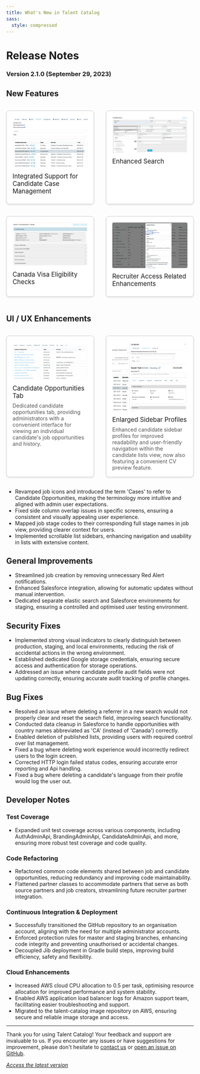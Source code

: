 ```yaml
---
title: What's New in Talent Catalog
sass:
  style: compressed
---
```


<style>
.card-container {
  display: flex;
  flex-wrap: wrap;
  justify-content: space-between;
}

.card {
  width: calc(50% - 16px);
  box-sizing: border-box;
  border: 1px solid #ccc;
  border-radius: 8px;
  padding: 16px;
  margin: 16px 0;
  background-color: #fff;
  box-shadow: 0 2px 4px rgba(0, 0, 0, 0.1);
  text-decoration: none;
  color: inherit;
  display: flex;
  flex-direction: column;
}

.card:hover {
  box-shadow: 0 8px 12px rgba(0, 0, 0, 0.1);
}

.card-title {
  font-size: 1.2em;
  font-weight: normal;
  margin-bottom: 8px;
}

.card-image {
  max-width: 100%;
  border-radius: 4px;
  margin-bottom: 12px;
}

.card-description {
  font-size: 1em;
  color: #555;
  flex-grow: 1;
}

@media screen and (max-width: 768px) {
  .card {
    width: 100%;
  }
}
</style>

# Release Notes

### Version 2.1.0 (September 29, 2023)

## New Features

<div class="card-container">

  <a href="./v210/candidate_opportunities" class="card">
    <img src="./assets/images/v210/CandidateOpportunities.png" alt="Job Opportunities" class="card-image">
    <div class="card-title">Integrated Support for Candidate Case Management</div>
  </a>
  
  <a href="./v210/enhanced_search" class="card">
    <img src="./assets/images/v210/EnhancedSearch.png" alt="Final Assessment" class="card-image">
    <div class="card-title">Enhanced Search</div>
  </a>

</div>

<div class="card-container">

  <a href="./v210/visa_eligibility_details" class="card">
    <img src="./assets/images/v210/CanadaVisaChecks.png" alt="Visa Eligibility" class="card-image">
    <div class="card-title">Canada Visa Eligibility Checks</div>
  </a>

  <a href="./v210/recruiter_access_related_enhancements" class="card">
    <img src="./assets/images/v210/JobCreator.png" alt="Visa Eligibility" class="card-image">
    <div class="card-title">Recruiter Access Related Enhancements</div>
  </a>

</div>

  
## UI / UX Enhancements

<div class="card-container">

  <div class="card">
    <img src="./assets/images/v210/CandidateOpportunitiesTab.png" alt="Candidate Opportunities Tab" class="card-image">
    <div class="card-title">Candidate Opportunities Tab</div>
    <div class="card-description">
      Dedicated candidate opportunities tab, providing administrators with a convenient interface for viewing an 
      individual candidate's job opportunities and history.
    </div>
  </div>

  <div class="card">
    <img src="./assets/images/v210/EnlargedSidebarProfiles.png" alt="Enlarged Sidebar" class="card-image">
    <div class="card-title">Enlarged Sidebar Profiles</div>
    <div class="card-description">
      Enhanced candidate sidebar profiles for improved readability and user-friendly navigation within the candidate 
      lists view, now also featuring a convenient CV preview feature.
    </div>
  </div>

</div>

- Revamped job icons and introduced the term 'Cases' to refer to Candidate Opportunities, making the terminology more 
intuitive and aligned with admin user expectations.
- Fixed side column overlap issues in specific screens, ensuring a consistent and visually appealing user experience.
- Mapped job stage codes to their corresponding full stage names in job view, providing clearer context for users.
- Implemented scrollable list sidebars, enhancing navigation and usability in lists with extensive content.


## General Improvements

- Streamlined job creation by removing unnecessary Red Alert notifications.
- Enhanced Salesforce integration, allowing for automatic updates without manual intervention.
- Dedicated separate elastic search and Salesforce environments for staging, ensuring a controlled and optimised
  user testing environment.


## Security Fixes

- Implemented strong visual indicators to clearly distinguish between production, staging, and local environments, 
reducing the risk of accidental actions in the wrong environment.
- Established dedicated Google storage credentials, ensuring secure access and authentication for storage operations.
- Addressed an issue where candidate profile audit fields were not updating correctly, ensuring accurate audit tracking
  of profile changes.


## Bug Fixes

- Resolved an issue where deleting a referrer in a new search would not properly clear and reset the search field, 
improving search functionality.
- Conducted data cleanup in Salesforce to handle opportunities with country names abbreviated as 'CA' (instead of 
'Canada') correctly.
- Enabled deletion of published lists, providing users with required control over list management.
- Fixed a bug where deleting work experience would incorrectly redirect users to the login screen.
- Corrected HTTP login failed status codes, ensuring accurate error reporting and Api handling.
- Fixed a bug where deleting a candidate's language from their profile would log the user out.


## Developer Notes

### Test Coverage

- Expanded unit test coverage across various components, including AuthAdminApi, BrandingAdminApi, CandidateAdminApi, 
and more, ensuring more robust test coverage and code quality.

### Code Refactoring
- Refactored common code elements shared between job and candidate opportunities, reducing redundancy and improving
  code maintainability.
- Flattened partner classes to accommodate partners that serve as both source partners and job creators, streamlining
  future recruiter partner integration.

### Continuous Integration & Deployment
- Successfully transitioned the GitHub repository to an organisation account, aligning with the need for multiple
  administrator accounts.
- Enforced protection rules for master and staging branches, enhancing code integrity and preventing unauthorised or 
accidental changes.
- Decoupled Jib deployment in Gradle build steps, improving build efficiency, safety and flexibility.

### Cloud Enhancements
- Increased AWS cloud CPU allocation to 0.5 per task, optimising resource allocation for improved performance and system
  stability.
- Enabled AWS application load balancer logs for Amazon support team, facilitating easier troubleshooting and support.
- Migrated to the talent-catalog image repository on AWS, ensuring secure and reliable image storage and access.



---

Thank you for using Talent Catalog! Your feedback and support are invaluable to us. If you encounter any issues or have 
suggestions for improvement, please don't hesitate to [contact us](mailto:support@talentcatalog.org) or 
[open an issue on GitHub](https://github.com/Talent-Catalog/talentcatalog/issues).

*[Access the latest version](https://tctalent.org/admin-portal/login)*
